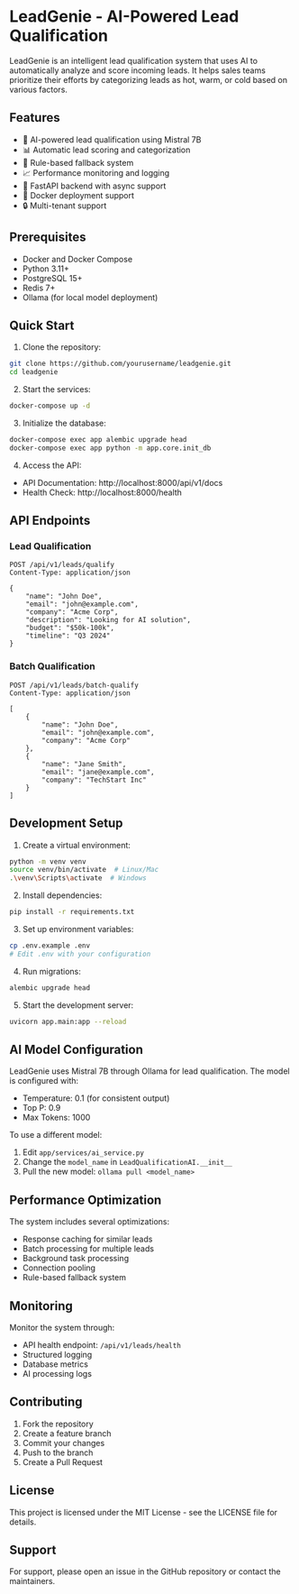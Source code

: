 # LeadGenie - AI-Powered Lead Qualification

LeadGenie is an intelligent lead qualification system that uses AI to automatically analyze and score incoming leads. It helps sales teams prioritize their efforts by categorizing leads as hot, warm, or cold based on various factors.

## Features

- 🤖 AI-powered lead qualification using Mistral 7B
- 📊 Automatic lead scoring and categorization
- 🔄 Rule-based fallback system
- 📈 Performance monitoring and logging
- 🚀 FastAPI backend with async support
- 🐳 Docker deployment support
- 🔒 Multi-tenant support

## Prerequisites

- Docker and Docker Compose
- Python 3.11+
- PostgreSQL 15+
- Redis 7+
- Ollama (for local model deployment)

## Quick Start

1. Clone the repository:
```bash
git clone https://github.com/yourusername/leadgenie.git
cd leadgenie
```

2. Start the services:
```bash
docker-compose up -d
```

3. Initialize the database:
```bash
docker-compose exec app alembic upgrade head
docker-compose exec app python -m app.core.init_db
```

4. Access the API:
- API Documentation: http://localhost:8000/api/v1/docs
- Health Check: http://localhost:8000/health

## API Endpoints

### Lead Qualification

```http
POST /api/v1/leads/qualify
Content-Type: application/json

{
    "name": "John Doe",
    "email": "john@example.com",
    "company": "Acme Corp",
    "description": "Looking for AI solution",
    "budget": "$50k-100k",
    "timeline": "Q3 2024"
}
```

### Batch Qualification

```http
POST /api/v1/leads/batch-qualify
Content-Type: application/json

[
    {
        "name": "John Doe",
        "email": "john@example.com",
        "company": "Acme Corp"
    },
    {
        "name": "Jane Smith",
        "email": "jane@example.com",
        "company": "TechStart Inc"
    }
]
```

## Development Setup

1. Create a virtual environment:
```bash
python -m venv venv
source venv/bin/activate  # Linux/Mac
.\venv\Scripts\activate  # Windows
```

2. Install dependencies:
```bash
pip install -r requirements.txt
```

3. Set up environment variables:
```bash
cp .env.example .env
# Edit .env with your configuration
```

4. Run migrations:
```bash
alembic upgrade head
```

5. Start the development server:
```bash
uvicorn app.main:app --reload
```

## AI Model Configuration

LeadGenie uses Mistral 7B through Ollama for lead qualification. The model is configured with:

- Temperature: 0.1 (for consistent output)
- Top P: 0.9
- Max Tokens: 1000

To use a different model:

1. Edit `app/services/ai_service.py`
2. Change the `model_name` in `LeadQualificationAI.__init__`
3. Pull the new model: `ollama pull <model_name>`

## Performance Optimization

The system includes several optimizations:

- Response caching for similar leads
- Batch processing for multiple leads
- Background task processing
- Connection pooling
- Rule-based fallback system

## Monitoring

Monitor the system through:

- API health endpoint: `/api/v1/leads/health`
- Structured logging
- Database metrics
- AI processing logs

## Contributing

1. Fork the repository
2. Create a feature branch
3. Commit your changes
4. Push to the branch
5. Create a Pull Request

## License

This project is licensed under the MIT License - see the LICENSE file for details.

## Support

For support, please open an issue in the GitHub repository or contact the maintainers. 